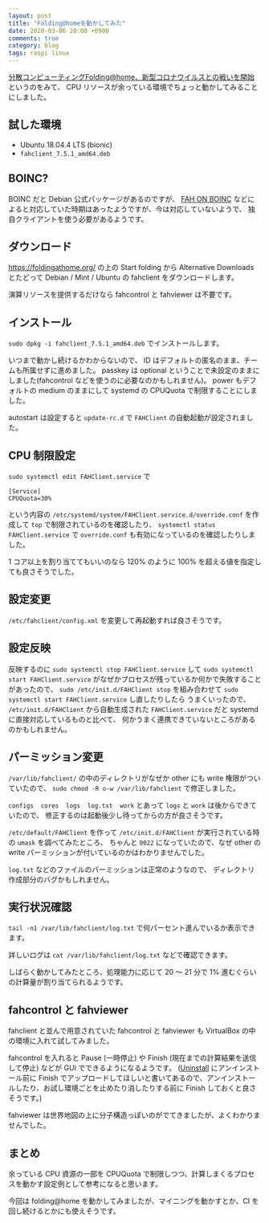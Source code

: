 ```yaml
---
layout: post
title: "Folding@homeを動かしてみた"
date: 2020-03-06 20:00 +0900
comments: true
category: blog
tags: raspi linux
---
```

[分散コンピューティングFolding@home、新型コロナウイルスとの戦いを開始](https://it.srad.jp/story/20/03/05/1226252/)
というのをみて、
CPU リソースが余っている環境でちょっと動かしてみることにしました。

<!--more-->

## 試した環境

- Ubuntu 18.04.4 LTS (bionic)
- `fahclient_7.5.1_amd64.deb`

## BOINC?

BOINC だと Debian 公式パッケージがあるのですが、
[FAH ON BOINC](https://foldingathome.org/faqs/high-performance/fah-on-boinc/)
などによると対応していた時期はあったようですが、今は対応していないようで、
独自クライアントを使う必要があるようです。

## ダウンロード

<https://foldingathome.org/> の上の Start folding から Alternative Downloads とたどって
Debian / Mint / Ubuntu の fahclient をダウンロードします。

演算リソースを提供するだけなら fahcontrol と fahviewer は不要です。

## インストール

`sudo dpkg -i fahclient_7.5.1_amd64.deb` でインストールします。

いつまで動かし続けるかわからないので、 ID はデフォルトの匿名のまま、チームも所属せずに進めました。
passkey は optional ということで未設定のままにしました(fahcontrol などを使うのに必要なのかもしれません)。
power もデフォルトの medium のままにして systemd の CPUQuota で制限することにしました。

autostart は設定すると `update-rc.d` で `FAHClient` の自動起動が設定されました。

## CPU 制限設定

`sudo systemctl edit FAHClient.service` で

    [Service]
    CPUQuota=30%

という内容の `/etc/systemd/system/FAHClient.service.d/override.conf` を作成して
`top` で制限されているのを確認したり、
`systemctl status FAHClient.service` で `override.conf` も有効になっているのを確認したりしました。

1 コア以上を割り当ててもいいのなら 120% のように 100% を超える値を指定しても良さそうでした。

## 設定変更

`/etc/fahclient/config.xml`
を変更して再起動すれば良さそうです。

## 設定反映

反映するのに `sudo systemctl stop FAHClient.service` して `sudo systemctl start FAHClient.service` がなぜかプロセスが残っているか何かで失敗することがあったので、
`sudo /etc/init.d/FAHClient stop` を組み合わせて `sudo systemctl start FAHClient.service` し直したりしたら
うまくいったので、
`/etc/init.d/FAHClient` から自動生成された `FAHClient.service` だと systemd に直接対応しているものと比べて、
何かうまく連携できていないところがあるのかもしれません。

## パーミッション変更

`/var/lib/fahclient/` の中のディレクトリがなぜか other にも write 権限がついていたので、
`sudo chmod -R o-w /var/lib/fahclient` で修正しました。

`configs  cores  logs  log.txt  work` とあって `logs` と `work` は後からできていたので、
修正するのは起動後少し待ってからの方が良さそうです。

`/etc/default/FAHClient` を作って `/etc/init.d/FAHClient` が実行されている時の `umask` を調べてみたところ、
ちゃんと `0022` になっていたので、なぜ other の write パーミッションが付いているのかはわかりませんでした。

`log.txt` などのファイルのパーミッションは正常のようなので、
ディレクトリ作成部分のバグかもしれません。

## 実行状況確認

`tail -n1 /var/lib/fahclient/log.txt` で何パーセント進んでいるか表示できます。

詳しいログは `cat /var/lib/fahclient/log.txt` などで確認できます。

しばらく動かしてみたところ、処理能力に応じて 20 〜 21 分で 1% 進むぐらいの計算量が割り当てられるようです。

## fahcontrol と fahviewer

fahclient と並んで用意されていた fahcontrol と fahviewer も VirtualBox の中の環境に入れて試してみました。

fahcontrol を入れると Pause (一時停止) や Finish (現在までの計算結果を送信して停止) などが GUI でできるようになるようです。
([Uninstall](https://foldingathome.org/support/faq/installation-guides/linux/uninstall/) にアンインストール前に Finish でアップロードしてほしいと書いてあるので、アンインストールしたり、お試し環境ごとを止めたり消したりする前に Finish しておくと良さそうです。)

fahviewer は世界地図の上に分子構造っぽいのがでてきましたが、よくわかりませんでした。

## まとめ

余っている CPU 資源の一部を CPUQuota で制限しつつ、計算しまくるプロセスを動かす設定例として参考になると思います。

今回は folding@home を動かしてみましたが、マイニングを動かすとか、CI を回し続けるとかにも使えそうです。
